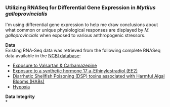 ### Utilizing RNASeq for Differential Gene Expression in *Mytilus galloprovincialis*     

I'm using differential gene expression to help me draw conclusions about what common or unique physiological responses are displayed by *M. galloprovincials* when exposed to various anthropogenic stressors.  

**Data**  
Existing RNA-Seq data was retrieved from the following complete RNASeq data available in the [NCBI database](https://www.ncbi.nlm.nih.gov/):  
* [Exposure to Valsartan & Carbamazepine](https://www.ncbi.nlm.nih.gov/sra/SRX15826291[accn])
* [Exposure to a synthetic hormone 17 a-Ethinylestradiol (EE2)](https://www.ncbi.nlm.nih.gov/sra/SRX12971792[accn])
* [Diarrhetic Shellfish Poisoning (DSP) toxins associated with Harmful Algal Blooms (HABs)](https://www.ncbi.nlm.nih.gov/sra/SRX4582204[accn])
* [Hypoxia](https://www.ncbi.nlm.nih.gov/sra/SRX9464766[accn])  

**Data Integrity**  
*




